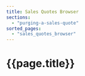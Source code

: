```yaml
---
title: Sales Quotes Browser
sections:
  - "purging-a-sales-quote"
sorted_pages:
  - "sales_quotes_browser"
---
```

# {{page.title}}
